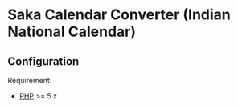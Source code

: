 # Saka Calendar Converter (Indian National Calendar)

## Configuration

Requirement:
- [PHP](https://www.php.net/) >= 5.x